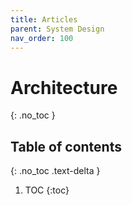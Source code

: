 ```yaml
---
title: Articles
parent: System Design
nav_order: 100
---
```


# Architecture
{: .no_toc }

## Table of contents
{: .no_toc .text-delta }

1. TOC
{:toc}